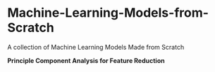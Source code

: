 # Machine-Learning-Models-from-Scratch
A collection of Machine Learning Models Made from Scratch

**Principle Component Analysis for Feature Reduction**
